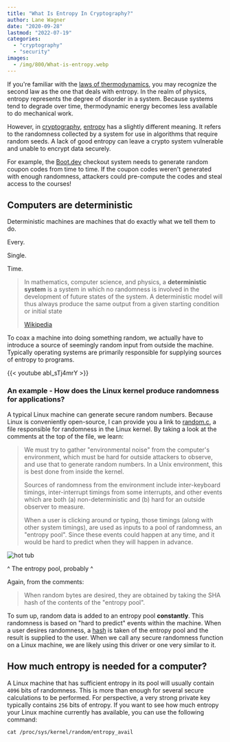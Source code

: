 ```yaml
---
title: "What Is Entropy In Cryptography?"
author: Lane Wagner
date: "2020-09-28"
lastmod: "2022-07-19"
categories: 
  - "cryptography"
  - "security"
images:
  - /img/800/What-is-entropy.webp
---
```


If you're familiar with the [laws of thermodynamics](https://en.wikipedia.org/wiki/Laws_of_thermodynamics), you may recognize the second law as the one that deals with entropy. In the realm of physics, entropy represents the degree of disorder in a system. Because systems tend to degrade over time, thermodynamic energy becomes less available to do mechanical work.

However, in [cryptography](/cryptography/what-is-cryptography/), [entropy](https://en.wikipedia.org/wiki/Entropy_(computing)) has a slightly different meaning. It refers to the randomness collected by a system for use in algorithms that require random seeds. A lack of good entropy can leave a crypto system vulnerable and unable to encrypt data securely.

For example, the [Boot.dev](https://www.boot.dev/) checkout system needs to generate random coupon codes from time to time. If the coupon codes weren't generated with enough randomness, attackers could pre-compute the codes and steal access to the courses!

## Computers are deterministic

Deterministic machines are machines that do exactly what we tell them to do.

Every.

Single.

Time.

> In mathematics, computer science, and physics, a **deterministic system** is a system in which no randomness is involved in the development of future states of the system. A deterministic model will thus always produce the same output from a given starting condition or initial state
> 
> [Wikipedia](https://en.wikipedia.org/wiki/Deterministic_system)

To coax a machine into doing something random, we actually have to introduce a source of seemingly random input from outside the machine. Typically operating systems are primarily responsible for supplying sources of entropy to programs.

{{< youtube abI_sTj4mrY >}}

### An example - How does the Linux kernel produce randomness for applications?

A typical Linux machine can generate secure random numbers. Because Linux is conveniently open-source, I can provide you a link to [random.c](https://github.com/torvalds/linux/blob/a24d22b225ce158651378869a6b88105c4bdb887/drivers/char/random.c), a file responsible for randomness in the Linux kernel. By taking a look at the comments at the top of the file, we learn:

> We must try to  gather "environmental noise" from the computer's environment, which must be hard for outside attackers to observe, and use that to generate random numbers. In a Unix environment, this is best done from inside the kernel.
> 
> Sources of randomness from the environment include inter-keyboard timings, inter-interrupt timings from some interrupts, and other events which are both (a) non-deterministic and (b) hard for an outside observer to measure.
> 
> When a user is clicking around or typing, those timings (along with other system timings), are used as inputs to a pool of randomness, an "entropy pool". Since these events could happen at any time, and it would be hard to predict when they will happen in advance.

![hot tub](/img/800/gross-jacuzzi-pool-water.jpg)

^ The entropy pool, probably ^

Again, from the comments:

> When random bytes are desired, they are obtained by taking the SHA hash of the contents of the "entropy pool". 

To sum up, random data is added to an entropy pool **constantly**. This randomness is based on "hard to predict" events within the machine. When a user desires randomness, a [hash](/cryptography/very-basic-intro-to-hash-functions-sha-256-md-5-etc/) is taken of the entropy pool and the result is supplied to the user. When we call any secure randomness function on a Linux machine, we are likely using this driver or one very similar to it.

## How much entropy is needed for a computer?

A Linux machine that has sufficient entropy in its pool will usually contain `4096` bits of randomness. This is more than enough for several secure calculations to be performed. For perspective, a very strong private key typically contains `256` bits of entropy. If you want to see how much entropy your Linux machine currently has available, you can use the following command:

```
cat /proc/sys/kernel/random/entropy_avail
```
